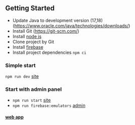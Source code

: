 ## Getting Started

- Update Java to development version (17,18) (https://www.oracle.com/java/technologies/downloads/)
- Install Git (https://git-scm.com/)
- Install [node js](https://nodejs.dev)
- Clone project by Git
- Install [firebase](https://firebase.google.com/docs/cli)
- Install project dependencies ```npm ci```

### Simple start
```npm run dev``` [site](http://localhost:3000)

### Start with admin panel
- ```npm run start``` [site](http://localhost:3000)
- ```npm run firebase:emulators``` [admin](http://localhost:4000)

#### [web app](https://nikita-kirdiapin-blog.web.app/)
